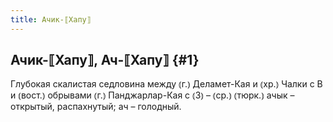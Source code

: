 ```yaml
---
title: Ачик-⟦Хапу⟧
---
```

## Ачик-⟦Хапу⟧, Ач-⟦Хапу⟧ {#1}

Глубокая скалистая седловина между ⦅г.⦆ Деламет-Кая и ⦅хр.⦆ Чалки с В и ⦅вост.⦆ обрывами ⦅г.⦆ Панджарлар-Кая с ⦅З⦆ – ⦅ср.⦆ ⦅тюрк.⦆ ачык – открытый, распахнутый; ач – голодный.
